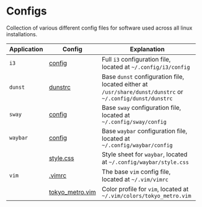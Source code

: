 # Configs

Collection of various different config files for software used across all linux installations.

| Application | Config | Explanation |
| --- | --- | --- |
| `i3` | [config](./i3/config) | Full `i3` configuration file, located at `~/.config/i3/config` |
| `dunst` | [dunstrc](./dunst/dunstrc) | Base `dunst` configuration file, located either at `/usr/share/dunst/dunstrc` or `~/.config/dunst/dunstrc` |
| `sway` | [config](./sway/config) | Base `sway` configuration file, located at `~/.config/sway/config` |
| `waybar` | [config](./sway/waybar/config) | Base `waybar` configuration file, located at `~/.config/waybar/config` |
|       | [style.css](./sway/waybar/style.css) | Style sheet for `waybar`, located at `~/.config/waybar/style.css` |
| `vim` | [.vimrc](./vim/.vimrc) | The base `vim` config file, located at `~/.vim/vimrc` |
|       | [tokyo_metro.vim](./vim/tokyo_metro.vim) | Color profile for `vim`, located at `~/.vim/colors/tokyo_metro.vim` |
